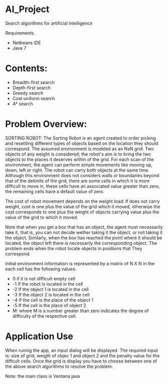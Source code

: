 # AI_Project
Search algorithms for artificial intelligence

Requirements.
- Netbeans IDE
- Java 7

# Contents:
- Breadth-first search
- Depth-first search
- Greedy search
- Cost uniform search
- A* search


# Problem Overview:

SORTING ROBOT: The Sorting Robot is an agent created to order picking and resettling different types of objects based on the location they should correspond. The  assumed environment is modeled as an NxN grid. Two objects of any weight is considered; the robot's aim is to bring the two objects to the places it deserves within of the grid. For each scan of the environment, the agent can perform simple movements like moving up, down, left or right. The robot can carry both objects at the same time. Although this environment does not considers walls or boundaries beyond that of the delimits of the grid, there are some cells  in which it is more difficult to move in, these cells have an associated value greater than zero, the remaining cells have a default value of zero.  

The cost of robot movement depends on the weight load: If does not carry weight, cost is one plus the value of the grid which it moved, otherwise the cost corresponds to one plus the weight of objects carrying value plus the value of the grid to which it moved.     

Note that when you get a box that has an object, the agent must necessarily take it, that is, you can not decide wether taking it the object, or not taking it the object. Similarly, when the box has reached the point where it should be located, the object left there is necessarily the corresponding object. The problem ends when the robot locate objects in positions that They correspond.

Initial environment information is represented by a matrix of N X N in the each cell has the following values:
- 0 if it is not difficult empty cell 
- -1 If the robot is located in the cell 
- -2 If the object 1 is located in the cell
- -3 If the object 2 is located in the cell
- -4 If the cell is the place of the object 1
- -5 If the cell is the place of object 2
- M: where M is a number greater than zero indicates the degree of difficulty of the respective cell.

# Application Use

When runnig the app, an input dialog will be displayed. The required input is: size of grid, weigth of objec 1 and object 2 and the penalty value for the diffcult cells. Once the grid is display you have to choose between one of the above search algorithms to resolve the problem.

Note: the main class is Ventana.java

